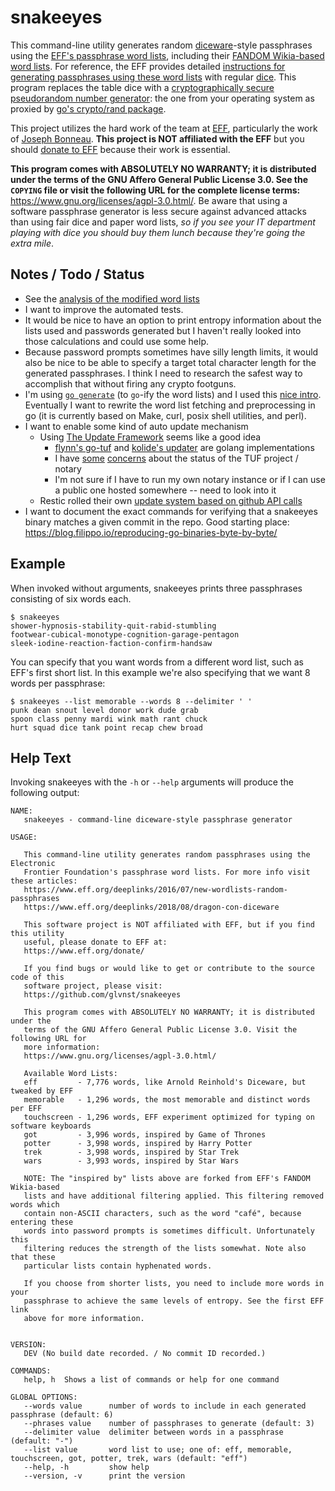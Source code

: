 # snakeeyes

This command-line utility generates random [diceware](https://en.wikipedia.org/wiki/Diceware)-style passphrases using the [EFF's passphrase word lists](https://www.eff.org/deeplinks/2016/07/new-wordlists-random-passphrases), including their [FANDOM Wikia-based word lists](https://www.eff.org/deeplinks/2018/08/dragon-con-diceware). For reference, the EFF provides detailed [instructions for generating passphrases using these word lists](https://www.eff.org/dice) with regular [dice](https://en.wikipedia.org/wiki/Dice). This program replaces the table dice with a [cryptographically secure pseudorandom number generator](https://en.wikipedia.org/wiki/Cryptographically_secure_pseudorandom_number_generator): the one from your operating system as proxied by [go's crypto/rand package](https://godoc.org/crypto/rand).

This project utilizes the hard work of the team at [EFF](https://www.eff.org/), particularly the work of [Joseph Bonneau](https://www.eff.org/about/staff/joseph-bonneau). **This project is NOT affiliated with the EFF** but you should [donate to EFF](https://www.eff.org/donate/) because their work is essential.

**This program comes with ABSOLUTELY NO WARRANTY; it is distributed under the terms of the GNU Affero General Public License 3.0. See the `COPYING` file or visit the following URL for the complete license terms:** <https://www.gnu.org/licenses/agpl-3.0.html/>. Be aware that using a software passphrase generator is less secure against advanced attacks than using fair dice and paper word lists, _so if you see your IT department playing with dice you should buy them lunch because they're going the extra mile_.


## Notes / Todo / Status

* See the [analysis of the modified word lists](wordlists/analysis/analysis.md)
* I want to improve the automated tests.
* It would be nice to have an option to print entropy information about the lists used and passwords generated but I haven't really looked into those calculations and could use some help.
* Because password prompts sometimes have silly length limits, it would also be nice to be able to specify a target total character length for the generated passphrases. I think I need to research the safest way to accomplish that without firing any crypto footguns.
* I'm using [`go generate`](https://blog.golang.org/generate) (to `go`-ify the word lists) and I used this [nice intro](https://blog.carlmjohnson.net/post/2016-11-27-how-to-use-go-generate/). Eventually I want to rewrite the word list fetching and preprocessing in go (it is currently based on Make, curl, posix shell utilities, and perl).
* I want to enable some kind of auto update mechanism
	* Using [The Update Framework](https://theupdateframework.com/) seems like a good idea
		* [flynn's go-tuf](https://github.com/flynn/go-tuf) and [kolide's updater](https://github.com/kolide/updater) are golang implementations
		* I have [some](https://github.com/theupdateframework/notary/issues/1566) [concerns](https://github.com/theupdateframework/notary/issues/1564) about the status of the TUF project / notary
		* I'm not sure if I have to run my own notary instance or if I can use a public one hosted somewhere -- need to look into it
	* Restic rolled their own [update system based on github API calls](https://github.com/restic/restic/tree/master/internal/selfupdate)
* I want to document the exact commands for verifying that a snakeeyes binary matches a given commit in the repo. Good starting place: <https://blog.filippo.io/reproducing-go-binaries-byte-by-byte/>

## Example

When invoked without arguments, snakeeyes prints three passphrases consisting of six words each.

```
$ snakeeyes
shower-hypnosis-stability-quit-rabid-stumbling
footwear-cubical-monotype-cognition-garage-pentagon
sleek-iodine-reaction-faction-confirm-handsaw
```

You can specify that you want words from a different word list, such as EFF's first short list. In this example we're also specifying that we want 8 words per passphrase:

```
$ snakeeyes --list memorable --words 8 --delimiter ' '
punk dean snout level donor work dude grab
spoon class penny mardi wink math rant chuck
hurt squad dice tank point recap chew broad
```

## Help Text

Invoking snakeeyes with the `-h` or `--help` arguments will produce the following output:

```
NAME:
   snakeeyes - command-line diceware-style passphrase generator

USAGE:

   This command-line utility generates random passphrases using the Electronic
   Frontier Foundation's passphrase word lists. For more info visit these articles:
   https://www.eff.org/deeplinks/2016/07/new-wordlists-random-passphrases
   https://www.eff.org/deeplinks/2018/08/dragon-con-diceware

   This software project is NOT affiliated with EFF, but if you find this utility
   useful, please donate to EFF at:
   https://www.eff.org/donate/

   If you find bugs or would like to get or contribute to the source code of this
   software project, please visit:
   https://github.com/glvnst/snakeeyes

   This program comes with ABSOLUTELY NO WARRANTY; it is distributed under the
   terms of the GNU Affero General Public License 3.0. Visit the following URL for
   more information:
   https://www.gnu.org/licenses/agpl-3.0.html/

   Available Word Lists:
   eff         - 7,776 words, like Arnold Reinhold's Diceware, but tweaked by EFF
   memorable   - 1,296 words, the most memorable and distinct words per EFF
   touchscreen - 1,296 words, EFF experiment optimized for typing on software keyboards
   got         - 3,996 words, inspired by Game of Thrones
   potter      - 3,998 words, inspired by Harry Potter
   trek        - 3,998 words, inspired by Star Trek
   wars        - 3,993 words, inspired by Star Wars

   NOTE: The "inspired by" lists above are forked from EFF's FANDOM Wikia-based
   lists and have additional filtering applied. This filtering removed words which
   contain non-ASCII characters, such as the word "café", because entering these
   words into password prompts is sometimes difficult. Unfortunately this
   filtering reduces the strength of the lists somewhat. Note also that these
   particular lists contain hyphenated words.

   If you choose from shorter lists, you need to include more words in your
   passphrase to achieve the same levels of entropy. See the first EFF link
   above for more information.


VERSION:
   DEV (No build date recorded. / No commit ID recorded.)

COMMANDS:
   help, h  Shows a list of commands or help for one command

GLOBAL OPTIONS:
   --words value      number of words to include in each generated passphrase (default: 6)
   --phrases value    number of passphrases to generate (default: 3)
   --delimiter value  delimiter between words in a passphrase (default: "-")
   --list value       word list to use; one of: eff, memorable, touchscreen, got, potter, trek, wars (default: "eff")
   --help, -h         show help
   --version, -v      print the version
```
